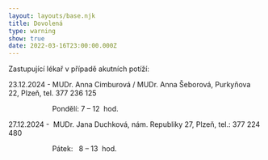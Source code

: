 ```yaml
---
layout: layouts/base.njk
title: Dovolená
type: warning
show: true
date: 2022-03-16T23:00:00.000Z
---
```

Zastupující lékař v případě akutních potíží:

23.12.2024 - MUDr. Anna Cimburová / MUDr. Anna Šeborová, Purkyňova 22, Plzeň, tel. 377 236 125

                      Pondělí: 7 – 12  hod.

27.12.2024 -  MUDr. Jana Duchková, nám. Republiky 27, Plzeň, tel.: 377 224 480

                      Pátek:   8 – 13  hod.